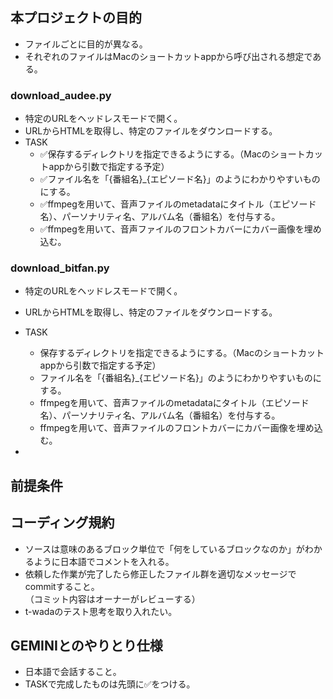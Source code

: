 ## 本プロジェクトの目的

- ファイルごとに目的が異なる。
- それぞれのファイルはMacのショートカットappから呼び出される想定である。

### download_audee.py

- 特定のURLをヘッドレスモードで開く。
- URLからHTMLを取得し、特定のファイルをダウンロードする。
- TASK
  - ✅保存するディレクトリを指定できるようにする。（Macのショートカットappから引数で指定する予定）
  - ✅ファイル名を「{番組名}_{エピソード名}」のようにわかりやすいものにする。
  - ✅ffmpegを用いて、音声ファイルのmetadataにタイトル（エピソード名）、パーソナリティ名、アルバム名（番組名）を付与する。
  - ✅ffmpegを用いて、音声ファイルのフロントカバーにカバー画像を埋め込む。

### download_bitfan.py

- 特定のURLをヘッドレスモードで開く。
- URLからHTMLを取得し、特定のファイルをダウンロードする。
- TASK
  - 保存するディレクトリを指定できるようにする。（Macのショートカットappから引数で指定する予定）
  - ファイル名を「{番組名}_{エピソード名}」のようにわかりやすいものにする。
  - ffmpegを用いて、音声ファイルのmetadataにタイトル（エピソード名）、パーソナリティ名、アルバム名（番組名）を付与する。
  - ffmpegを用いて、音声ファイルのフロントカバーにカバー画像を埋め込む。

- 

## 前提条件

## コーディング規約

- ソースは意味のあるブロック単位で「何をしているブロックなのか」がわかるように日本語でコメントを入れる。
- 依頼した作業が完了したら修正したファイル群を適切なメッセージでcommitすること。  
  （コミット内容はオーナーがレビューする）
- t-wadaのテスト思考を取り入れたい。

## GEMINIとのやりとり仕様

- 日本語で会話すること。
- TASKで完成したものは先頭に✅をつける。